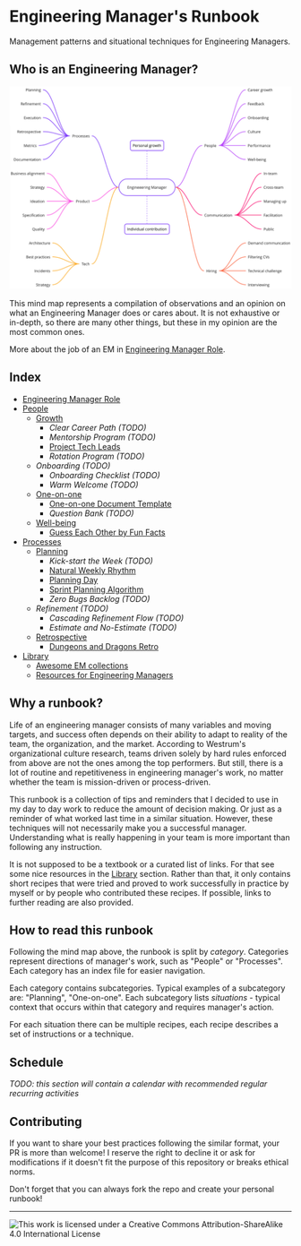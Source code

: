 # Engineering Manager's Runbook

Management patterns and situational techniques for Engineering Managers.

## Who is an Engineering Manager?

![Engineering Manager mindmap](./em-mindmap.png)

This mind map represents a compilation of observations and an opinion on what an Engineering Manager does or cares about. It is not exhaustive or in-depth, so there are many other things, but these in my opinion are the most common ones.

More about the job of an EM in [Engineering Manager Role](./engineering-manager-role.md).

## Index

- [Engineering Manager Role](./engineering-manager-role.md)
- [People](./People)
  - [Growth](./People/Growth)
    - _Clear Career Path (TODO)_
    - _Mentorship Program (TODO)_
    - [Project Tech Leads](./People/Growth/Project%20Leads)
    - _Rotation Program (TODO)_
  - _Onboarding (TODO)_
    - _Onboarding Checklist (TODO)_
    - _Warm Welcome (TODO)_
  - [One-on-one](./People/One-on-one)
    - [One-on-one Document Template](./People/One-on-one/One-on-one%20Doc%20Template)
    - _Question Bank (TODO)_
  - [Well-being](./People/Well-being)
    - [Guess Each Other by Fun Facts](./People/Well-being/Guess%20Each%20Other%20by%20Fun%20Facts)
- [Processes](./Processes)
  - [Planning](./Processes/Planning)
    - _Kick-start the Week (TODO)_
    - [Natural Weekly Rhythm](./Processes/Planning/Natural%20Weekly%20Rhythm)
    - [Planning Day](./Processes/Planning/Planning%20Day)
    - [Sprint Planning Algorithm](./Processes/Planning/Sprint%20Planning%20Algorithm)
    - _Zero Bugs Backlog (TODO)_
  - _Refinement (TODO)_
    - _Cascading Refinement Flow (TODO)_
    - _Estimate and No-Estimate (TODO)_
  - [Retrospective](./Processes/Retrospective)
    - [Dungeons and Dragons Retro](./Processes/Retrospective/Dungeons%20and%20Dragons%20Retro)
- [Library](./Library)
  - [Awesome EM collections](./Library/Awesome%20EM)
  - [Resources for Engineering Managers](./Library/Resources)

## Why a runbook?

Life of an engineering manager consists of many variables and moving targets, and success often depends on their ability to adapt to reality of the team, the organization, and the market. According to Westrum's organizational culture research, teams driven solely by hard rules enforced from above are not the ones among the top performers. But still, there is a lot of routine and repetitiveness in engineering manager's work, no matter whether the team is mission-driven or process-driven.

This runbook is a collection of tips and reminders that I decided to use in my day to day work to reduce the amount of decision making. Or just as a reminder of what worked last time in a similar situation. However, these techniques will not necessarily make you a successful manager. Understanding what is really happening in your team is more important than following any instruction.

It is not supposed to be a textbook or a curated list of links. For that see some nice resources in the [Library](./Library) section. Rather than that, it only contains short recipes that were tried and proved to work successfully in practice by myself or by people who contributed these recipes. If possible, links to further reading are also provided.

## How to read this runbook

Following the mind map above, the runbook is split by _category_. Categories represent directions of manager's work, such as "People" or "Processes". Each category has an index file for easier navigation.

Each category contains subcategories. Typical examples of a subcategory are: "Planning", "One-on-one". Each subcategory lists _situations_ - typical context that occurs within that category and requires manager's action.

For each situation there can be multiple recipes, each recipe describes a set of instructions or a technique.

## Schedule

_TODO: this section will contain a calendar with recommended regular recurring activities_

## Contributing

If you want to share your best practices following the similar format, your PR is more than welcome! I reserve the right to decline it or ask for modifications if it doesn't fit the purpose of this repository or breaks ethical norms.

Don't forget that you can always fork the repo and create your personal runbook!

---

![This work is licensed under a Creative Commons Attribution-ShareAlike 4.0 International License](https://i.creativecommons.org/l/by-sa/4.0/88x31.png)
